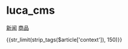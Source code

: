 # luca_cms

<?php include $view . "/top.blade.php"?>

<?php include $view . "/bottom.blade.php"?>

<a href="<?php echo $_url('news',[]);?>">新闻</a>
<a href="<?php echo $_url('products',[]);?>">商品</a>

{{str_limit(strip_tags($article['context']), 150)}}
